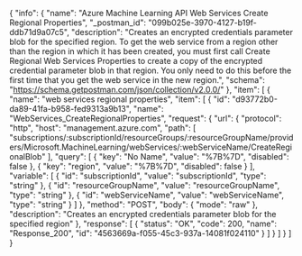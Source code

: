 {
  "info": {
    "name": "Azure Machine Learning API Web Services Create Regional Properties",
    "_postman_id": "099b025e-3970-4127-b19f-ddb71d9a07c5",
    "description": "Creates an encrypted credentials parameter blob for the specified region. To get the web service from a region other than the region in which it has been created, you must first call Create Regional Web Services Properties to create a copy of the encrypted credential parameter blob in that region. You only need to do this before the first time that you get the web service in the new region.",
    "schema": "https://schema.getpostman.com/json/collection/v2.0.0/"
  },
  "item": [
    {
      "name": "web services regional properties",
      "item": [
        {
          "id": "d93772b0-da89-41fa-b958-fed9313a9b13",
          "name": "WebServices_CreateRegionalProperties",
          "request": {
            "url": {
              "protocol": "http",
              "host": "management.azure.com",
              "path": [
                "subscriptions/:subscriptionId/resourceGroups/:resourceGroupName/providers/Microsoft.MachineLearning/webServices/:webServiceName/CreateRegionalBlob"
              ],
              "query": [
                {
                  "key": "No Name",
                  "value": "%7B%7D",
                  "disabled": false
                },
                {
                  "key": "region",
                  "value": "%7B%7D",
                  "disabled": false
                }
              ],
              "variable": [
                {
                  "id": "subscriptionId",
                  "value": "subscriptionId",
                  "type": "string"
                },
                {
                  "id": "resourceGroupName",
                  "value": "resourceGroupName",
                  "type": "string"
                },
                {
                  "id": "webServiceName",
                  "value": "webServiceName",
                  "type": "string"
                }
              ]
            },
            "method": "POST",
            "body": {
              "mode": "raw"
            },
            "description": "Creates an encrypted credentials parameter blob for the specified region"
          },
          "response": [
            {
              "status": "OK",
              "code": 200,
              "name": "Response_200",
              "id": "4563669a-f055-45c3-937a-14081f024110"
            }
          ]
        }
      ]
    }
  ]
}
